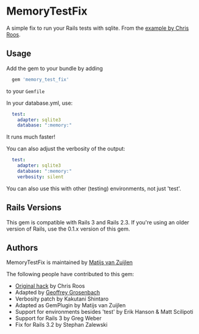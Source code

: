 # MemoryTestFix

A simple fix to run your Rails tests with sqlite. From the
[example by Chris Roos](http://blog.seagul.co.uk/articles/2006/02/08/in-memory-sqlite-database-for-rails-testing).

## Usage

Add the gem to your bundle by adding

```ruby
  gem 'memory_test_fix'
```

to your `Gemfile`


In your database.yml, use:

```yaml
  test:
    adapter: sqlite3
    database: ":memory:"
```

It runs much faster!

You can also adjust the verbosity of the output:

```yaml
  test:
    adapter: sqlite3
    database: ":memory:"
    verbosity: silent
```

You can also use this with other (testing) environments, not just 'test'.

## Rails Versions

This gem is compatible with Rails 3 and Rails 2.3. If you're using an
older version of Rails, use the 0.1.x version of this gem.

## Authors

MemoryTestFix is maintained by [Matijs van Zuijlen](http://www.matijs.net/)

The following people have contributed to this gem:

* [Original hack](http://chrisroos.co.uk/blog/2006-02-08-in-memory-sqlite-database-for-rails-testing) by Chris Roos
* Adapted by [Geoffrey Grosenbach](http://nubyonrails.com)
* Verbosity patch by Kakutani Shintaro
* Adapted as GemPlugin by Matijs van Zuijlen
* Support for environments besides 'test' by Erik Hanson & Matt Scilipoti
* Support for Rails 3 by Greg Weber
* Fix for Rails 3.2 by Stephan Zalewski
